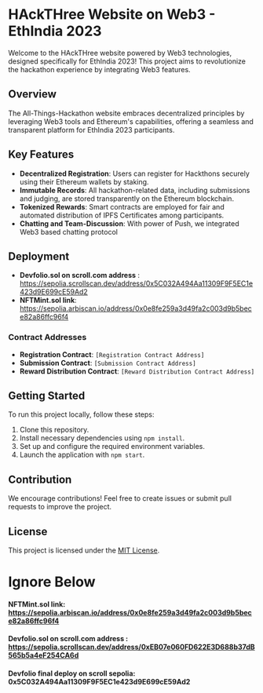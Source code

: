 
# HAckTHree Website on Web3 - EthIndia 2023

Welcome to the HAckTHree website powered by Web3 technologies, designed specifically for EthIndia 2023! This project aims to revolutionize the hackathon experience by integrating Web3 features.

## Overview

The All-Things-Hackathon website embraces decentralized principles by leveraging Web3 tools and Ethereum's capabilities, offering a seamless and transparent platform for EthIndia 2023 participants.

## Key Features

- **Decentralized Registration**: Users can register for Hackthons securely using their Ethereum wallets by staking.
- **Immutable Records**: All hackathon-related data, including submissions and judging, are stored transparently on the Ethereum blockchain.
- **Tokenized Rewards**: Smart contracts are employed for fair and automated distribution of IPFS Certificates among participants.
- **Chatting and Team-Discussion**: With power of Push, we integrated Web3 based chatting protocol

## Deployment

- **Devfolio.sol on scroll.com address** : https://sepolia.scrollscan.dev/address/0x5C032A494Aa11309F9F5EC1e423d9E699cE59Ad2
- **NFTMint.sol link**: https://sepolia.arbiscan.io/address/0x0e8fe259a3d49fa2c003d9b5bece82a86ffc96f4

### Contract Addresses

- **Registration Contract**: `[Registration Contract Address]`
- **Submission Contract**: `[Submission Contract Address]`
- **Reward Distribution Contract**: `[Reward Distribution Contract Address]`



## Getting Started

To run this project locally, follow these steps:

1. Clone this repository.
2. Install necessary dependencies using `npm install`.
3. Set up and configure the required environment variables.
4. Launch the application with `npm start`.

## Contribution

We encourage contributions! Feel free to create issues or submit pull requests to improve the project.

## License

This project is licensed under the [MIT License](LICENSE).




# Ignore Below

#### NFTMint.sol link: https://sepolia.arbiscan.io/address/0x0e8fe259a3d49fa2c003d9b5bece82a86ffc96f4

#### Devfolio.sol on scroll.com address : https://sepolia.scrollscan.dev/address/0xEB07e060FD622E3D688b37dB565b5a4eF254CA6d


#### Devfolio final deploy on scroll sepolia:  0x5C032A494Aa11309F9F5EC1e423d9E699cE59Ad2